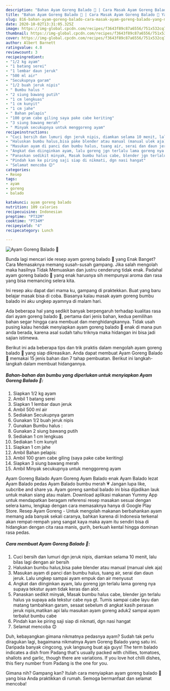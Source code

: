 ```yaml
---
description: "Bahan Ayam Goreng Balado 🍗 | Cara Masak Ayam Goreng Balado 🍗 Yang Menggugah Selera"
title: "Bahan Ayam Goreng Balado 🍗 | Cara Masak Ayam Goreng Balado 🍗 Yang Menggugah Selera"
slug: 816-bahan-ayam-goreng-balado-cara-masak-ayam-goreng-balado-yang-menggugah-selera
date: 2020-10-02T13:31:05.325Z
image: https://img-global.cpcdn.com/recipes/f3643f89c87a6556/751x532cq70/ayam-goreng-balado-🍗-foto-resep-utama.jpg
thumbnail: https://img-global.cpcdn.com/recipes/f3643f89c87a6556/751x532cq70/ayam-goreng-balado-🍗-foto-resep-utama.jpg
cover: https://img-global.cpcdn.com/recipes/f3643f89c87a6556/751x532cq70/ayam-goreng-balado-🍗-foto-resep-utama.jpg
author: Albert Barnett
ratingvalue: 4.8
reviewcount: 3
recipeingredient:
- "1/2 kg ayam"
- "1 batang serei"
- "1 lembar daun jeruk"
- "500 ml air"
- "Secukupnya garam"
- "1/2 buah jeruk nipis"
- " Bumbu halus "
- "2 siung bawang putih"
- "1 cm lengkuas"
- "1 cm kunyit"
- "1 cm jahe"
- " Bahan pelapis"
- "100 gram cabe giling saya pake cabe keriting"
- "3 siung bawang merah"
- " Minyak secukupnya untuk menggoreng ayam"
recipeinstructions:
- "Cuci bersih dan lumuri dgn jeruk nipis, diamkan selama 10 menit, lalu bilas lagi dengan air bersih"
- "Haluskan bumbu halus,bisa pake blender atau manual (manual ulek aja)"
- "Masukan ayam di panci dan bumbu halus, tuang air, serai dan daun jeruk. Lalu ungkep sampai ayam empuk dan air menyusut"
- "Angkat dan diinginkan ayam, lalu goreng jgn terlalu lama goreng nya supaya tekstur ayam tidak keras dan alot."
- "Panaskan sedikit minyak, Masak bumbu halus cabe, blender jgn terlalu halus ya supaya ada tekstur cabe nya gt. Tumis sampai cabe layu dan matang tambahkan garam, sesaat sebelum di angkat kasih perasan jeruk nipis,matikan api lalu masukan ayam goreng aduk2 sampai ayam terbalut bumbu cabe"
- "Pindah kan ke piring saji siap di nikmati, dgn nasi hangat"
- "Selamat mencoba 😊"
categories:
- Resep
tags:
- ayam
- goreng
- balado

katakunci: ayam goreng balado 
nutrition: 109 calories
recipecuisine: Indonesian
preptime: "PT32M"
cooktime: "PT34M"
recipeyield: "4"
recipecategory: Lunch

---
```



![Ayam Goreng Balado 🍗](https://img-global.cpcdn.com/recipes/f3643f89c87a6556/751x532cq70/ayam-goreng-balado-🍗-foto-resep-utama.jpg)

Bunda lagi mencari ide resep ayam goreng balado 🍗 yang Enak Banget? Cara Memasaknya memang susah-susah gampang. Jika salah mengolah maka hasilnya Tidak Memuaskan dan justru cenderung tidak enak. Padahal ayam goreng balado 🍗 yang enak harusnya sih mempunyai aroma dan rasa yang bisa memancing selera kita.

Ini resep aku dapat dari mama ku, gampang di praktekkan. Buat yang baru belajar masak bisa di coba. Biasanya kalau masak ayam goreng bumbu balado ini aku ungkep ayamnya di malam hari.

Ada beberapa hal yang sedikit banyak berpengaruh terhadap kualitas rasa dari ayam goreng balado 🍗, pertama dari jenis bahan, kedua pemilihan bahan segar hingga cara membuat dan menghidangkannya. Tidak usah pusing kalau hendak menyiapkan ayam goreng balado 🍗 enak di mana pun anda berada, karena asal sudah tahu triknya maka hidangan ini bisa jadi sajian istimewa.


Berikut ini ada beberapa tips dan trik praktis dalam mengolah ayam goreng balado 🍗 yang siap dikreasikan. Anda dapat membuat Ayam Goreng Balado 🍗 memakai 15 jenis bahan dan 7 tahap pembuatan. Berikut ini langkah-langkah dalam membuat hidangannya.

<!--inarticleads1-->

##### Bahan-bahan dan bumbu yang diperlukan untuk menyiapkan Ayam Goreng Balado 🍗:

1. Siapkan 1/2 kg ayam
1. Ambil 1 batang serei
1. Siapkan 1 lembar daun jeruk
1. Ambil 500 ml air
1. Sediakan Secukupnya garam
1. Gunakan 1/2 buah jeruk nipis
1. Gunakan  Bumbu halus :
1. Gunakan 2 siung bawang putih
1. Sediakan 1 cm lengkuas
1. Sediakan 1 cm kunyit
1. Siapkan 1 cm jahe
1. Ambil  Bahan pelapis:
1. Ambil 100 gram cabe giling (saya pake cabe keriting)
1. Siapkan 3 siung bawang merah
1. Ambil  Minyak secukupnya untuk menggoreng ayam


Ayam Goreng Balado Ayam Goreng Ayam Balado enak Ayam Balado lezat Ayam Balado pedas Ayam Balado bumbu merah 💗 Jangan lupa like, subcribe and share ya. Ayam goreng sambal balado ini bisa dijadikan lauk untuk makan siang atau malam. Download aplikasi makanan Yummy App untuk mendapatkan beragam referensi resep masakan sesuai dengan selera kamu, lengkap dengan cara memasaknya hanya di Google Play Store. Resep Ayam Goreng - Untuk mengolah makanan berbahankan ayam memang ada banyak sekali caranya, bahkan karena di Indonesia terkenal akan rempat-rempah yang sangat kaya maka ayam itu sendiri bisa di hidangkan dengan cita rasa manis, gurih, berkuah kental hingga dominan rasa pedas. 

<!--inarticleads2-->

##### Cara membuat Ayam Goreng Balado 🍗:

1. Cuci bersih dan lumuri dgn jeruk nipis, diamkan selama 10 menit, lalu bilas lagi dengan air bersih
1. Haluskan bumbu halus,bisa pake blender atau manual (manual ulek aja)
1. Masukan ayam di panci dan bumbu halus, tuang air, serai dan daun jeruk. Lalu ungkep sampai ayam empuk dan air menyusut
1. Angkat dan diinginkan ayam, lalu goreng jgn terlalu lama goreng nya supaya tekstur ayam tidak keras dan alot.
1. Panaskan sedikit minyak, Masak bumbu halus cabe, blender jgn terlalu halus ya supaya ada tekstur cabe nya gt. Tumis sampai cabe layu dan matang tambahkan garam, sesaat sebelum di angkat kasih perasan jeruk nipis,matikan api lalu masukan ayam goreng aduk2 sampai ayam terbalut bumbu cabe
1. Pindah kan ke piring saji siap di nikmati, dgn nasi hangat
1. Selamat mencoba 😊


Duh, kebayangkan gimana nikmatnya pedasnya ayam? Sudah tak perlu diragukan lagi, bagaimana nikmatnya Ayam Goreng Balado yang satu ini. Daripada banyak cingcong, yuk langsung buat aja guys! The term balado indicates a dish from Padang that&#39;s usually packed with chillies, tomatoes, shallots and garlic, though there are variations. If you love hot chilli dishes, this fiery number from Padang is the one for you. 

Gimana nih? Gampang kan? Itulah cara menyiapkan ayam goreng balado 🍗 yang bisa Anda praktikkan di rumah. Semoga bermanfaat dan selamat mencoba!
